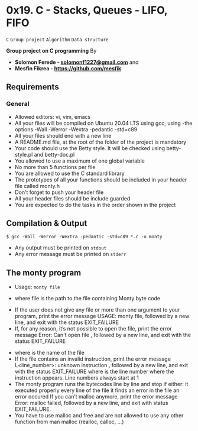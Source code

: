 # 0x19. C - Stacks, Queues - LIFO, FIFO
```C``` ```Group project``` ```Algorithm``` ```Data structure```

**Group project on C programming**
By
- **Solomon Ferede - solomonf1227@gmail.com** and
- **Mesfin Fikrea - https://github.com/mesfik**
## Requirements
### General
- Allowed editors: vi, vim, emacs
- All your files will be compiled on Ubuntu 20.04 LTS using gcc, using -the options -Wall -Werror -Wextra -pedantic -std=c89
- All your files should end with a new line
- A README.md file, at the root of the folder of the project is mandatory
- Your code should use the Betty style. It will be checked using betty-style.pl and betty-doc.pl
- You allowed to use a maximum of one global variable
- No more than 5 functions per file
- You are allowed to use the C standard library
- The prototypes of all your functions should be included in your header file called monty.h
- Don’t forget to push your header file
- All your header files should be include guarded
- You are expected to do the tasks in the order shown in the project


## Compilation & Output
```$ gcc -Wall -Werror -Wextra -pedantic -std=c89 *.c -o monty```
- Any output must be printed on ```stdout```
- Any error message must be printed on ```stderr```

## The monty program

* Usage: ```monty file```
 - where file is the path to the file containing Monty byte code
* If the user does not give any file or more than one argument to your program, print the error message USAGE: monty file, followed by a new line, and exit with the status EXIT_FAILURE
* If, for any reason, it’s not possible to open the file, print the error message Error: Can't open file <file>, followed by a new line, and exit with the status EXIT_FAILURE
 - where <file> is the name of the file
- If the file contains an invalid instruction, print the error message L<line_number>: unknown instruction <opcode>, followed by a new line, and exit with the status EXIT_FAILURE
where is the line number where the instruction appears.
Line numbers always start at 1
- The monty program runs the bytecodes line by line and stop if either:
it executed properly every line of the file
it finds an error in the file
an error occured
If you can’t malloc anymore, print the error message Error: malloc failed, followed by a new line, and exit with status EXIT_FAILURE.
- You have to use malloc and free and are not allowed to use any other function from man malloc (realloc, calloc, …)
